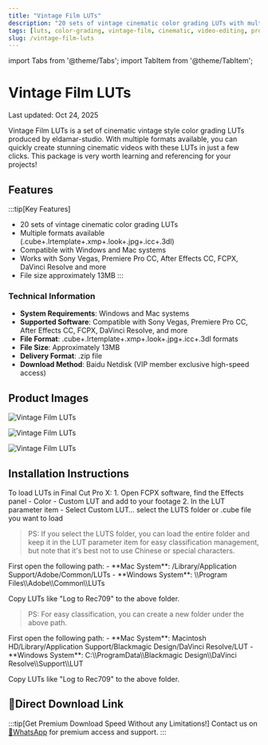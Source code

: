 ```yaml
---
title: "Vintage Film LUTs"
description: "20 sets of vintage cinematic color grading LUTs with multiple formats for professional video editing"
tags: [luts, color-grading, vintage-film, cinematic, video-editing, professional]
slug: /vintage-film-luts
---
```


import Tabs from '@theme/Tabs';
import TabItem from '@theme/TabItem';


# Vintage Film LUTs

<time datetime="2025-10-24">Last updated: Oct 24, 2025</time>

Vintage Film LUTs is a set of cinematic vintage style color grading LUTs produced by eldamar-studio. With multiple formats available, you can quickly create stunning cinematic videos with these LUTs in just a few clicks. This package is very worth learning and referencing for your projects!

## Features

:::tip[Key Features]
- 20 sets of vintage cinematic color grading LUTs
- Multiple formats available (.cube+.lrtemplate+.xmp+.look+.jpg+.icc+.3dl)
- Compatible with Windows and Mac systems
- Works with Sony Vegas, Premiere Pro CC, After Effects CC, FCPX, DaVinci Resolve and more
- File size approximately 13MB
:::

### Technical Information

- **System Requirements**: Windows and Mac systems
- **Supported Software**: Compatible with Sony Vegas, Premiere Pro CC, After Effects CC, FCPX, DaVinci Resolve, and more
- **File Format**: .cube+.lrtemplate+.xmp+.look+.jpg+.icc+.3dl formats
- **File Size**: Approximately 13MB
- **Delivery Format**: .zip file
- **Download Method**: Baidu Netdisk (VIP member exclusive high-speed access)

## Product Images

![Vintage Film LUTs](https://www.vfx123.com/wp-content/uploads/2025/05/1746357085-867906cabbfb6f9.jpeg)

![Vintage Film LUTs](https://www.vfx123.com/wp-content/uploads/2025/05/1746357068-412f6eebe3e7ee8.jpeg)

![Vintage Film LUTs](https://www.vfx123.com/wp-content/uploads/2025/05/1746357076-3152a4f8e619f09.jpeg)

## Installation Instructions

<Tabs>
<TabItem value="fcpx" label="Final Cut Pro X">
To load LUTs in Final Cut Pro X:
1. Open FCPX software, find the Effects panel - Color - Custom LUT and add to your footage
2. In the LUT parameter item - Select Custom LUT… select the LUTS folder or .cube file you want to load

> PS: If you select the LUTS folder, you can load the entire folder and keep it in the LUT parameter item for easy classification management, but note that it's best not to use Chinese or special characters.
</TabItem>

<TabItem value="premiere" label="Premiere Pro">
First open the following path:
- **Mac System**: /Library/Application Support/Adobe/Common/LUTs
- **Windows System**: \\Program Files\\Adobe\\Common\\LUTs

Copy LUTs like "Log to Rec709" to the above folder.

> PS: For easy classification, you can create a new folder under the above path.
</TabItem>

<TabItem value="resolve" label="DaVinci Resolve">
First open the following path:
- **Mac System**: Macintosh HD/Library/Application Support/Blackmagic Design/DaVinci Resolve/LUT
- **Windows System**: C:\\ProgramData\\Blackmagic Design\\DaVinci Resolve\\Support\\LUT

Copy LUTs like "Log to Rec709" to the above folder.

</TabItem>
</Tabs>

## 🚀Direct Download Link

:::tip[Get Premium Download Speed Without any Limitations!]
Contact us on [💬WhatsApp](https://wa.me/+8613237610083) for premium  access and support.
:::
